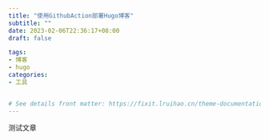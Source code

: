 ```yaml
---
title: "使用GithubAction部署Hugo博客"
subtitle: ""
date: 2023-02-06T22:36:17+08:00
draft: false

tags:
- 博客
- hugo
categories:
- 工具


# See details front matter: https://fixit.lruihao.cn/theme-documentation-content/#front-matter
---
```


<!--more-->
测试文章